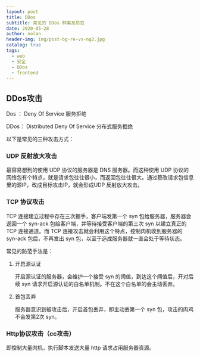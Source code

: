 ```yaml
---
layout: post
title: DDos
subtitle: 常见的 DDos 种类及防范
date: 2020-05-28
author: nolan
header-img: img/post-bg-re-vs-ng2.jpg
catalog: true
tags:
  - web
  - 安全
  - DDos
  - frontend
---
```


##  DDos攻击

Dos ： Deny Of Service 服务拒绝

DDos： Distributed Deny Of Service 分布式服务拒绝

以下是常见的三种攻击方式：

### UDP 反射放大攻击

最容易想到的使用 UDP 协议的服务器是 DNS 服务器。而这种使用 UDP 协议的网络包有个特点，就是请求包往往很小，而返回包往往很大。通过篡改请求包信息里的源IP，改成目标攻击IP，就会形成UDP 反射放大攻击。

### TCP 协议攻击

TCP 连接建立过程中存在三次握手，客户端发第一个 syn 包给服务器，服务器会返回一个 syn-ack 包给客户端，并等待接受客户端的第三次 syn 以建立真正的 TCP 连接通道。而 TCP 连接攻击就会利用这个特点，控制肉机收到服务器的 syn-ack 包后，不再发出 syn 包，以至于造成服务器就一直会处于等待状态。

常见的防范手法是：

1.	开启源认证

	开启源认证的服务器，会维护一个接受 syn 的阈值，到达这个阈值后，开对后续 syn 请求开启源认证的白名单机制。不在这个白名单的会主动丢弃。

2. 	首包丢弃

	服务器意识到被攻击后，开启首包丢弃，即主动丢第一个 syn 包，攻击的肉鸡不会发第2次 syn。
	
	
### Http协议攻击（cc攻击）

即控制大量肉机，执行脚本发送大量 http 请求占用服务器资源。
